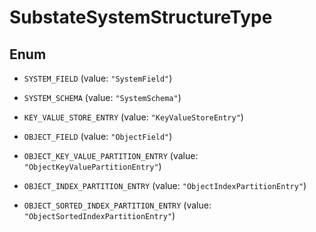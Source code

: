 

# SubstateSystemStructureType

## Enum


* `SYSTEM_FIELD` (value: `"SystemField"`)

* `SYSTEM_SCHEMA` (value: `"SystemSchema"`)

* `KEY_VALUE_STORE_ENTRY` (value: `"KeyValueStoreEntry"`)

* `OBJECT_FIELD` (value: `"ObjectField"`)

* `OBJECT_KEY_VALUE_PARTITION_ENTRY` (value: `"ObjectKeyValuePartitionEntry"`)

* `OBJECT_INDEX_PARTITION_ENTRY` (value: `"ObjectIndexPartitionEntry"`)

* `OBJECT_SORTED_INDEX_PARTITION_ENTRY` (value: `"ObjectSortedIndexPartitionEntry"`)



